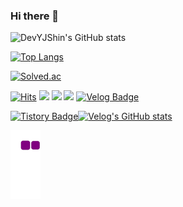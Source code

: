 ### Hi there 👋




![DevYJShin's GitHub stats](https://github-readme-stats.vercel.app/api?username=DevYJShin)


[![Top Langs](https://github-readme-stats.vercel.app/api/top-langs/?username=DevYJShin&layout=compact&langs_count=8)](https://github.com/DevYJShin/README.md)


[![Solved.ac
](http://mazassumnida.wtf/api/v2/generate_badge?boj=dev_yjshin)](https://solved.ac/dev_yjshin)

[![Hits](https://hits.seeyoufarm.com/api/count/incr/badge.svg?url=https://github.com/DevYJShin&count_bg=%23CCE2EB&title_bg=%23ECD5FF&icon=&icon_color=%23A8A0A0&title=hits&edge_flat=false)](https://hits.seeyoufarm.com)
<a href="https://deeprun.tistory.com/" target="_blank"><img src="https://img.shields.io/badge/Tisory-orange?style=flat-square&logoColor=white&style=plastic"/></a> <a href="https://tattered-scourge-d9a.notion.site/a2aee5bf50e34872b0129140bf605c72" target="_blank"><img src="https://img.shields.io/badge/Notion-white?style=flat-square&logo=Notion&logoColor=000000&style=plastic"/></a> <a href="mailto:yjshin.dev@gmail.com"><img src="https://img.shields.io/badge/Gmail-d14836?style=flat-square&logo=Gmail&logoColor=white&style=plastic&link=yjshin.dev@gmail.com"/></a> [![Velog Badge](http://img.shields.io/badge/-Velog-20c997?style=flat&link=https://velog.io/@dev-yjshin)](https://velog.io/@dev-yjshin)

</p>



[![Tistory Badge](https://tistory-readme-stats.vercel.app/api/badge?name=Tistory)](https://deeprun.tistory.com/)[![Velog's GitHub stats](https://velog-readme-stats.vercel.app/api/badge?name=velog)](https://velog.io/@dev-yjshin)


![snake gif](https://github.com/DevYJShin/DevYJShin/blob/output/github-contribution-grid-snake.gif)
